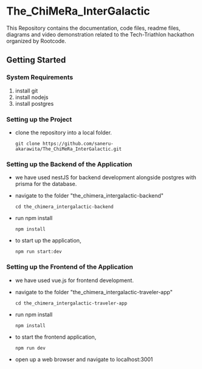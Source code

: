 # The_ChiMeRa_InterGalactic
This Repository contains the documentation, code files, readme files, diagrams and video demonstration related to the Tech-Triathlon hackathon organized by Rootcode.

## Getting Started

### System Requirements

1. install git
2. install nodejs
3. install postgres

### Setting up the Project
- clone the repository into a local folder.
    ```
    git clone https://github.com/saneru-akarawita/The_ChiMeRa_InterGalactic.git
    ```

### Setting up the Backend of the Application

- we have used nestJS for backend development alongside postgres with prisma for the database. 

- navigate to the folder "the_chimera_intergalactic-backend"
    ```
    cd the_chimera_intergalactic-backend
    ```
- run npm install
    ```
    npm install
    ```
- to start up the application,
    ```
    npm run start:dev
    ```



### Setting up the Frontend of the Application

- we have used vue.js for frontend development. 

- navigate to the folder "the_chimera_intergalactic-traveler-app"
    ```
    cd the_chimera_intergalactic-traveler-app
    ```
- run npm install
    ```
    npm install
    ```
- to start the frontend application,
    ```
    npm run dev
    ```
- open up a web browser and navigate to localhost:3001
